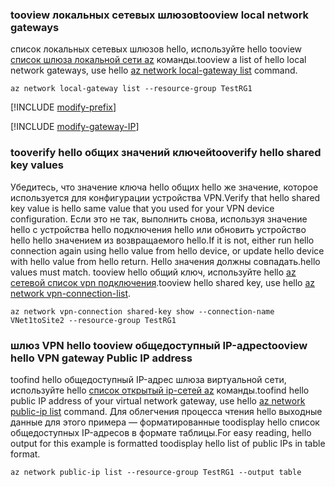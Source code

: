 ### <a name="tooview-local-network-gateways"></a><span data-ttu-id="4c11b-101">tooview локальных сетевых шлюзов</span><span class="sxs-lookup"><span data-stu-id="4c11b-101">tooview local network gateways</span></span>

<span data-ttu-id="4c11b-102">список локальных сетевых шлюзов hello, используйте hello tooview [список шлюза локальной сети az](https://docs.microsoft.com/cli/azure/network/local-gateway#list) команды.</span><span class="sxs-lookup"><span data-stu-id="4c11b-102">tooview a list of hello local network gateways, use hello [az network local-gateway list](https://docs.microsoft.com/cli/azure/network/local-gateway#list) command.</span></span>

```azurecli
az network local-gateway list --resource-group TestRG1
```

[!INCLUDE [modify-prefix](vpn-gateway-modify-ip-prefix-cli-include.md)]

[!INCLUDE [modify-gateway-IP](vpn-gateway-modify-lng-gateway-ip-cli-include.md)]

### <a name="tooverify-hello-shared-key-values"></a><span data-ttu-id="4c11b-103">tooverify hello общих значений ключей</span><span class="sxs-lookup"><span data-stu-id="4c11b-103">tooverify hello shared key values</span></span>

<span data-ttu-id="4c11b-104">Убедитесь, что значение ключа hello общих hello же значение, которое используется для конфигурации устройства VPN.</span><span class="sxs-lookup"><span data-stu-id="4c11b-104">Verify that hello shared key value is hello same value that you used for your VPN device configuration.</span></span> <span data-ttu-id="4c11b-105">Если это не так, выполнить снова, используя значение hello с устройства hello подключения hello или обновить устройство hello hello значением из возвращаемого hello.</span><span class="sxs-lookup"><span data-stu-id="4c11b-105">If it is not, either run hello connection again using hello value from hello device, or update hello device with hello value from hello return.</span></span> <span data-ttu-id="4c11b-106">Hello значения должны совпадать.</span><span class="sxs-lookup"><span data-stu-id="4c11b-106">hello values must match.</span></span> <span data-ttu-id="4c11b-107">tooview hello общий ключ, используйте hello [az сетевой список vpn подключения](https://docs.microsoft.com/cli/azure/network/vpn-connection#list).</span><span class="sxs-lookup"><span data-stu-id="4c11b-107">tooview hello shared key, use hello [az network vpn-connection-list](https://docs.microsoft.com/cli/azure/network/vpn-connection#list).</span></span>

```azurecli
az network vpn-connection shared-key show --connection-name VNet1toSite2 --resource-group TestRG1
```
### <a name="tooview-hello-vpn-gateway-public-ip-address"></a><span data-ttu-id="4c11b-108">шлюз VPN hello tooview общедоступный IP-адрес</span><span class="sxs-lookup"><span data-stu-id="4c11b-108">tooview hello VPN gateway Public IP address</span></span>

<span data-ttu-id="4c11b-109">toofind hello общедоступный IP-адрес шлюза виртуальной сети, используйте hello [список открытый ip-сетей az](https://docs.microsoft.com/cli/azure/network/public-ip#list) команды.</span><span class="sxs-lookup"><span data-stu-id="4c11b-109">toofind hello public IP address of your virtual network gateway, use hello [az network public-ip list](https://docs.microsoft.com/cli/azure/network/public-ip#list) command.</span></span> <span data-ttu-id="4c11b-110">Для облегчения процесса чтения hello выходные данные для этого примера — форматированные toodisplay hello список общедоступных IP-адресов в формате таблицы.</span><span class="sxs-lookup"><span data-stu-id="4c11b-110">For easy reading, hello output for this example is formatted toodisplay hello list of public IPs in table format.</span></span>

```azurecli
az network public-ip list --resource-group TestRG1 --output table
```
